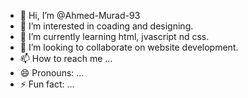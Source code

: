 - 👋 Hi, I’m @Ahmed-Murad-93
- 👀 I’m interested in coading and designing.
- 🌱 I’m currently learning html, jvascript nd css.
- 💞️ I’m looking to collaborate on website development.
- 📫 How to reach me ...
- 😄 Pronouns: ...
- ⚡ Fun fact: ...

<!---
Ahmed-Murad-93/Ahmed-Murad-93 is a ✨ special ✨ repository because its `README.md` (this file) appears on your GitHub profile.
You can click the Preview link to take a look at your changes.
--->
